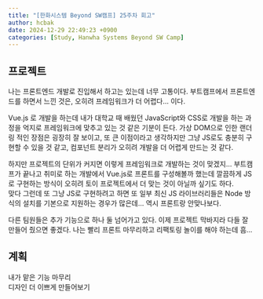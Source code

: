 ```yaml
---
title: "[한화시스템 Beyond SW캠프] 25주차 회고"
author: hcbak
date: 2024-12-29 22:49:23 +0900
categories: [Study, Hanwha Systems Beyond SW Camp]
---
```


## 프로젝트
나는 프론트엔드 개발로 진입해서 하고는 있는데 너무 고통이다. 부트캠프에서 프론트엔드를 하면서 느낀 것은, 오히려 프레임워크가 더 어렵다... 이다.

Vue.js 로 개발을 하는데 내가 대학교 때 배웠던 JavaScript와 CSS로 개발을 하는 과정을 억지로 프레임워크에 맞추고 있는 것 같은 기분이 든다. 가상 DOM으로 인한 랜더링 적인 장점은 굉장히 잘 보이고, 또 큰 이점이라고 생각하지만 그냥 JS로도 충분히 구현할 수 있을 것 같고, 컴포넌트 분리가 오히려 개발을 더 어렵게 만드는 것 같다.

하지만 프로젝트의 단위가 커지면 이렇게 프레임워크로 개발하는 것이 맞겠지... 부트캠프가 끝나고 취미로 하는 개발에서 Vue.js로 프론트를 구성해볼까 했는데 깔끔하게 JS로 구현하는 방식이 오히려 토이 프로젝트에서 더 맞는 것이 아닐까 싶기도 하다.  
맞다 그런데 또 그냥 JS로 구현하려고 하면 또 일부 최신 JS 라이브러리들은 Node 방식의 설치를 기본으로 지원하는 경우가 많은데... 역시 프론트랑 안맞나보다.

다른 팀원들은 추가 기능으로 하나 둘 넘어가고 있다. 이제 프로젝트 막바지라 다들 잘 만들어 줬으면 좋겠다. 나는 빨리 프론트 마무리하고 리팩토링 놀이를 해야 하는데 흠...

## 계획
내가 맡은 기능 마무리  
디자인 더 이쁘게 만들어보기
